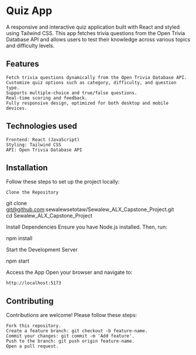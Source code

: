 # **Quiz App**

A responsive and interactive quiz application built with React and styled using Tailwind CSS. This app fetches trivia questions from the Open Trivia Database API and allows users to test their knowledge across various topics and difficulty levels.

## **Features**

    Fetch trivia questions dynamically from the Open Trivia Database API.
    Customize quiz options such as category, difficulty, and question type.
    Supports multiple-choice and true/false questions.
    Real-time scoring and feedback.
    Fully responsive design, optimized for both desktop and mobile devices.

## **Technologies used**

    Frontend: React (JavaScript)
    Styling: Tailwind CSS
    API: Open Trivia Database API

## **Installation**

Follow these steps to set up the project locally:

    Clone the Repository

git clone git@github.com:sewalewsetotaw/Sewalew_ALX_Capstone_Project.git  
cd Sewalew_ALX_Capstone_Project

Install Dependencies
Ensure you have Node.js installed. Then, run:

npm install

Start the Development Server

npm start

Access the App
Open your browser and navigate to:

    http://localhost:5173

## **Contributing**

Contributions are welcome! Please follow these steps:

    Fork this repository.
    Create a feature branch: git checkout -b feature-name.
    Commit your changes: git commit -m 'Add feature'.
    Push to the branch: git push origin feature-name.
    Open a pull request.
